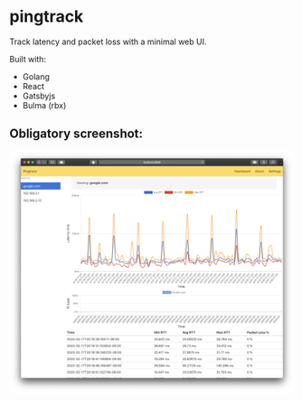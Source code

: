 # pingtrack
Track latency and packet loss with a minimal web UI.

Built with:
* Golang
* React
* Gatsbyjs
* Bulma (rbx)


## Obligatory screenshot:
![Example screenshot of graphs](https://github.com/destari/pingtrack/blob/master/Screen%20Shot%202020-02-17%20at%208.26.48%20PM.png)
